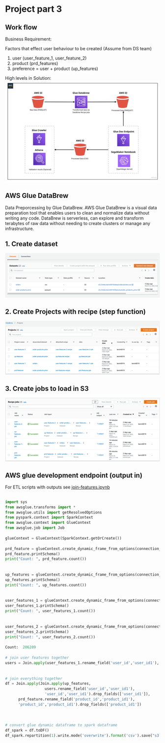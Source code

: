# **Project part 3**

## Work flow
Business Requirement:

Factors that effect user behaviour to be created (Assume from DS team)
1. user (user_feature_1, user_feature_2)
2. product (prd_features)
3. preference = user + product (up_features)

High levels in Solution:
![](./part3-work-flow.jpeg)

## AWS Glue DataBrew 
Data Preporcessing by Glue DataBrew. AWS Glue DataBrew is a visual data preparation tool that enables users to clean and normalize data without writing any code. DataBrew is serverless, can explore and transform terabytes of raw data without needing to create clusters or manage any infrastructure.

## 1. Create dataset
![](./steps/create-dataset.png)

## 2. Create Projects with recipe (step function)
![](./steps/databrew-projects.png)

## 3. Create jobs to load in S3 
![](./steps/databrew-jobs.png)

## AWS glue development endpoint (output in)
For ETL scripts with outputs see [join-features.ipynb](./join-features.ipynb)

```python

import sys
from awsglue.transforms import *
from awsglue.utils import getResolvedOptions
from pyspark.context import SparkContext
from awsglue.context import GlueContext
from awsglue.job import Job

glueContext = GlueContext(SparkContext.getOrCreate())

prd_feature = glueContext.create_dynamic_frame_from_options(connection_type = "parquet", connection_options = {"path": ["s3://imba-kevin0019/features/prd_feature_db/"]})
prd_feature.printSchema()
print("Count: ", prd_feature.count())


up_features = glueContext.create_dynamic_frame_from_options(connection_type = "parquet", connection_options = {"path": ["s3://imba-kevin0019/features/up_feature_db"]})
up_features.printSchema()
print("Count: ", up_features.count())


user_features_1 = glueContext.create_dynamic_frame_from_options(connection_type = "parquet", connection_options = {"path": ["s3://imba-kevin0019/features/user_feature_1_db/"]})
user_features_1.printSchema()
print("Count: ", user_features_1.count())


user_features_2 = glueContext.create_dynamic_frame_from_options(connection_type = "parquet", connection_options = {"path": ["s3://imba-kevin0019/features/user_feature_2_db/"]})
user_features_2.printSchema()
print("Count: ", user_features_2.count())

Count:  206209

# join user features together
users = Join.apply(user_features_1.rename_field('user_id','user_id1'), user_features_2, 'user_id1', 'user_id').drop_fields(['user_id1'])


# join everything together
df = Join.apply(Join.apply(up_features, 
                  users.rename_field('user_id','user_id1'), 
                  'user_id','user_id1').drop_fields(['user_id1']),
      prd_feature.rename_field('product_id','product_id1'), 
      'product_id','product_id1').drop_fields(['product_id1'])
      
      
      
# convert glue dynamic dataframe to spark dataframe
df_spark = df.toDF()
df_spark.repartition(1).write.mode('overwrite').format('csv').save("s3://imba-kevin0019/features/features_join", header = 'true')


```
